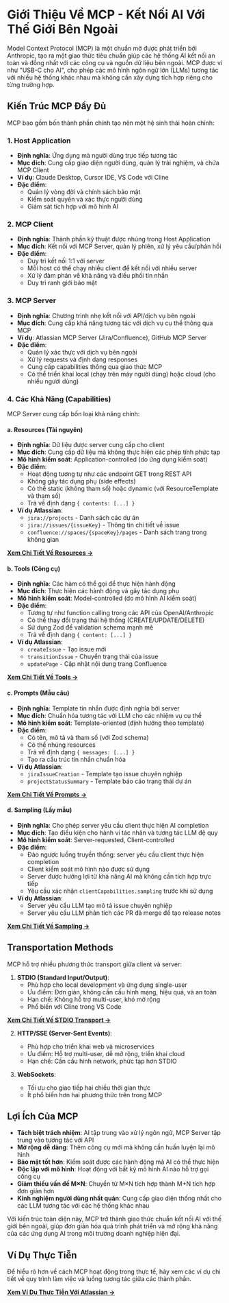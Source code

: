 # Giới Thiệu Về MCP - Kết Nối AI Với Thế Giới Bên Ngoài

Model Context Protocol (MCP) là một chuẩn mở được phát triển bởi Anthropic, tạo ra một giao thức tiêu chuẩn giúp các hệ thống AI kết nối an toàn và đồng nhất với các công cụ và nguồn dữ liệu bên ngoài. MCP được ví như "USB-C cho AI", cho phép các mô hình ngôn ngữ lớn (LLMs) tương tác với nhiều hệ thống khác nhau mà không cần xây dựng tích hợp riêng cho từng trường hợp.

## Kiến Trúc MCP Đầy Đủ

MCP bao gồm bốn thành phần chính tạo nên một hệ sinh thái hoàn chỉnh:

### 1. Host Application
- **Định nghĩa**: Ứng dụng mà người dùng trực tiếp tương tác
- **Mục đích**: Cung cấp giao diện người dùng, quản lý trải nghiệm, và chứa MCP Client
- **Ví dụ**: Claude Desktop, Cursor IDE, VS Code với Cline
- **Đặc điểm**: 
  - Quản lý vòng đời và chính sách bảo mật
  - Kiểm soát quyền và xác thực người dùng
  - Giám sát tích hợp với mô hình AI

### 2. MCP Client
- **Định nghĩa**: Thành phần kỹ thuật được nhúng trong Host Application
- **Mục đích**: Kết nối với MCP Server, quản lý phiên, xử lý yêu cầu/phản hồi
- **Đặc điểm**:
  - Duy trì kết nối 1:1 với server
  - Mỗi host có thể chạy nhiều client để kết nối với nhiều server
  - Xử lý đàm phán về khả năng và điều phối tin nhắn
  - Duy trì ranh giới bảo mật

### 3. MCP Server
- **Định nghĩa**: Chương trình nhẹ kết nối với API/dịch vụ bên ngoài
- **Mục đích**: Cung cấp khả năng tương tác với dịch vụ cụ thể thông qua MCP
- **Ví dụ**: Atlassian MCP Server (Jira/Confluence), GitHub MCP Server
- **Đặc điểm**:
  - Quản lý xác thực với dịch vụ bên ngoài
  - Xử lý requests và định dạng responses
  - Cung cấp capabilities thông qua giao thức MCP
  - Có thể triển khai local (chạy trên máy người dùng) hoặc cloud (cho nhiều người dùng)

### 4. Các Khả Năng (Capabilities)

MCP Server cung cấp bốn loại khả năng chính:

#### a. Resources (Tài nguyên)
- **Định nghĩa**: Dữ liệu được server cung cấp cho client
- **Mục đích**: Cung cấp dữ liệu mà không thực hiện các phép tính phức tạp
- **Mô hình kiểm soát**: Application-controlled (do ứng dụng kiểm soát)
- **Đặc điểm**:
  - Hoạt động tương tự như các endpoint GET trong REST API
  - Không gây tác dụng phụ (side effects)
  - Có thể static (không tham số) hoặc dynamic (với ResourceTemplate và tham số)
  - Trả về định dạng `{ contents: [...] }`
- **Ví dụ Atlassian**:
  - `jira://projects` - Danh sách các dự án
  - `jira://issues/{issueKey}` - Thông tin chi tiết về issue
  - `confluence://spaces/{spaceKey}/pages` - Danh sách trang trong không gian

**[Xem Chi Tiết Về Resources →](./resources.md)**

#### b. Tools (Công cụ)
- **Định nghĩa**: Các hàm có thể gọi để thực hiện hành động
- **Mục đích**: Thực hiện các hành động và gây tác dụng phụ
- **Mô hình kiểm soát**: Model-controlled (do mô hình AI kiểm soát)
- **Đặc điểm**:
  - Tương tự như function calling trong các API của OpenAI/Anthropic
  - Có thể thay đổi trạng thái hệ thống (CREATE/UPDATE/DELETE)
  - Sử dụng Zod để validation schema mạnh mẽ
  - Trả về định dạng `{ content: [...] }`
- **Ví dụ Atlassian**:
  - `createIssue` - Tạo issue mới
  - `transitionIssue` - Chuyển trạng thái của issue
  - `updatePage` - Cập nhật nội dung trang Confluence

**[Xem Chi Tiết Về Tools →](./tools.md)**

#### c. Prompts (Mẫu câu)
- **Định nghĩa**: Template tin nhắn được định nghĩa bởi server
- **Mục đích**: Chuẩn hóa tương tác với LLM cho các nhiệm vụ cụ thể
- **Mô hình kiểm soát**: Template-oriented (định hướng theo template)
- **Đặc điểm**:
  - Có tên, mô tả và tham số (với Zod schema)
  - Có thể nhúng resources
  - Trả về định dạng `{ messages: [...] }`
  - Tạo ra cấu trúc tin nhắn chuẩn hóa
- **Ví dụ Atlassian**:
  - `jiraIssueCreation` - Template tạo issue chuyên nghiệp
  - `projectStatusSummary` - Template báo cáo trạng thái dự án

**[Xem Chi Tiết Về Prompts →](./prompts.md)**

#### d. Sampling (Lấy mẫu)
- **Định nghĩa**: Cho phép server yêu cầu client thực hiện AI completion
- **Mục đích**: Tạo điều kiện cho hành vi tác nhân và tương tác LLM đệ quy
- **Mô hình kiểm soát**: Server-requested, Client-controlled
- **Đặc điểm**:
  - Đảo ngược luồng truyền thống: server yêu cầu client thực hiện completion
  - Client kiểm soát mô hình nào được sử dụng
  - Server được hưởng lợi từ khả năng AI mà không cần tích hợp trực tiếp
  - Yêu cầu xác nhận `clientCapabilities.sampling` trước khi sử dụng
- **Ví dụ Atlassian**:
  - Server yêu cầu LLM tạo mô tả issue chuyên nghiệp
  - Server yêu cầu LLM phân tích các PR đã merge để tạo release notes

**[Xem Chi Tiết Về Sampling →](./sampling.md)**

## Transportation Methods

MCP hỗ trợ nhiều phương thức transport giữa client và server:

1. **STDIO (Standard Input/Output)**:
   - Phù hợp cho local development và ứng dụng single-user
   - Ưu điểm: Đơn giản, không cần cấu hình mạng, hiệu quả, và an toàn
   - Hạn chế: Không hỗ trợ multi-user, khó mở rộng
   - Phổ biến với Cline trong VS Code

**[Xem Chi Tiết Về STDIO Transport →](./stdio-transport.md)**

2. **HTTP/SSE (Server-Sent Events)**:
   - Phù hợp cho triển khai web và microservices
   - Ưu điểm: Hỗ trợ multi-user, dễ mở rộng, triển khai cloud
   - Hạn chế: Cần cấu hình network, phức tạp hơn STDIO

3. **WebSockets**:
   - Tối ưu cho giao tiếp hai chiều thời gian thực
   - Ít phổ biến hơn hai phương thức trên trong MCP

## Lợi Ích Của MCP

- **Tách biệt trách nhiệm**: AI tập trung vào xử lý ngôn ngữ, MCP Server tập trung vào tương tác với API
- **Mở rộng dễ dàng**: Thêm công cụ mới mà không cần huấn luyện lại mô hình
- **Bảo mật tốt hơn**: Kiểm soát được các hành động mà AI có thể thực hiện
- **Độc lập với mô hình**: Hoạt động với bất kỳ mô hình AI nào hỗ trợ gọi công cụ
- **Giảm thiểu vấn đề M×N**: Chuyển từ M×N tích hợp thành M+N tích hợp đơn giản hơn
- **Kinh nghiệm người dùng nhất quán**: Cung cấp giao diện thống nhất cho các LLM tương tác với các hệ thống khác nhau

Với kiến trúc toàn diện này, MCP trở thành giao thức chuẩn kết nối AI với thế giới bên ngoài, giúp đơn giản hóa quá trình phát triển và mở rộng khả năng của các ứng dụng AI trong môi trường doanh nghiệp hiện đại. 

## Ví Dụ Thực Tiễn

Để hiểu rõ hơn về cách MCP hoạt động trong thực tế, hãy xem các ví dụ chi tiết về quy trình làm việc và luồng tương tác giữa các thành phần.

**[Xem Ví Dụ Thực Tiễn Với Atlassian →](./workflow-examples.md)** 